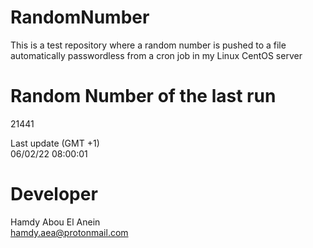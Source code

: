 # RandomNumber    
This is a test repository where a random number is pushed to a file automatically passwordless from a cron job in my Linux CentOS server    
# Random Number of the last run   
21441
      
Last update (GMT +1)    
06/02/22 08:00:01
# Developer    
Hamdy Abou El Anein   
hamdy.aea@protonmail.com
